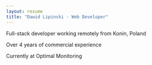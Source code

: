 ```yaml
---
layout: resume
title: "Dawid Lipinski - Web Developer"
---
```

Full-stack developer working remotely from Konin, Poland

Over 4 years of commercial experience

Currently at Optimal Monitoring
